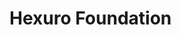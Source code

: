 # Hexuro Foundation
<!-- Hexuro is a project made to make developers experience better by making the "Hexuro" Game Engine and command line programs for a better workflow -->
